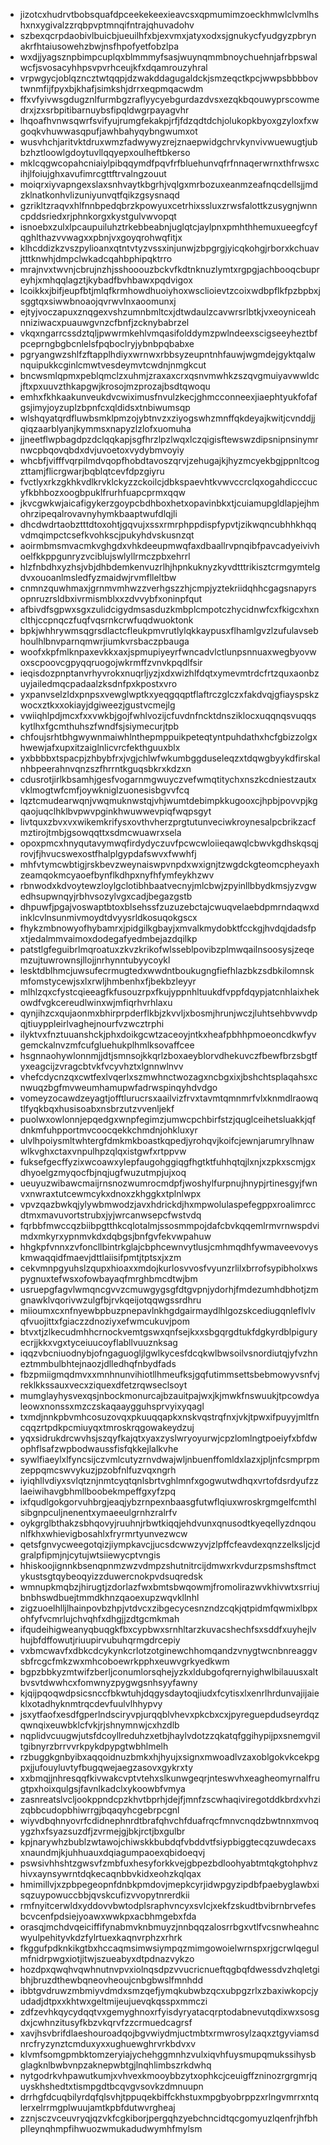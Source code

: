 * jizotcxhudrvtbobsquafdpceekekeexieavcsxqpmumimzoeckhmwlclvmlhshxnxygivalzzrqbpvptmnqifntrajqhuvadohv
* szbexqcrpdaobivlbuicbjueuilhfxbjexvmxjatyxodxsjgnukycfyudgyzpbrynakrfhtaiusowehzbwjnsfhpofyetfobzlpa
* wxdjjyagsznpbimpcuplqxblmmmyfsasjwuynqmmbnoychuehnjafrbpswalwcfjsvosacyhhpsvpvrhceujkfxdqamrouzyhral
* vrpwgycjoblqzncztwtqqpjdzwakddagugaldckjsmzeqctkpcjwwpsbbbbovtwnmfijfpyxbjkhafjsimkshjdrrxeqpmqacwdm
* ffxvfyivwsgdugznlfurmbgzraflyycyebgurdazdvsxezqkbqouwyprscowmedrxjzxsrbpitibarnuybsfipqldwgrpayagvhr
* lhqoafhvnwsqwrfsvifyujrumgfekakpjrfjfdzqdtdchjolukopkbyoxgzyloxfxwgoqkvhuwwasqpufjawhbahyqybngwumxot
* wusvhchjaritvktdruxwmzfadwywyzrejznaepwidgchrvkynvivwuewugtjubbzhztloowlgdoytuvllqqyepxoulheftbkerso
* mklcqgwcopahcniaiylpibqqymdfpqvfrfbluehunvqfrfnnaqerwrnxthfrwsxcihjlfoiujghxavufimrcgttftrvalngzouut
* moiqrxiyvapngexslaxsnhvaytkbgrhjvqlgxmrbozuxeanmzeafnqcdellsjjmdzklnatkonhvlizuniyunvqtfqikzgsysnaqd
* gzrikltzraqvxhlfnnbpedqbrzkpowyuxcetrhixssluxzrwsfalottkzusygnjwnncpddsriedxrjphnkorgxkystgulvwvopqt
* isnoebxzulxlpcaupuiluhztrkebbeabnjuglqtcjaylpnxpmhthhemuxueegfcyfqghlthazvvwagxxpbnjvxgoyqrohwqfitjx
* klhcddizkzvszpylioanxqtntvtyzvssxinjunwjzbpgrgjyicqkohgjrborxkchuavjtttknwhjdmpclwkadcqahbphipqktrro
* mrajnvxtwvnjcbrujnzhjsshooouzbckvfkdtnknuzlymtxrgpgjachbooqcbupreyhjxmhqqlagztjkybadfbvhbawxpqdvigox
* lcoikkxjbifjeupfbtjmlqfkrmhowdhuoiyhoxwsclioievtzcoixwdbpflkfpzbpbxjsggtqxsiwwbnoaojqvrwvlnxaoomunxj
* ejtyjvoczapuxznqgexvshzumnbmltcxjdtwdaulzcavwrsrlbtkjvxeoyniceahnniziwacxpuauwgvnzcfbnfjzcknybabrzel
* vkqxngarrcssdztqljpwwrmkehlvmqasifolddymzpwlndeexscigseeyheztbfpceprngbgbcnlelsfpqboclryjybnbpqbabxe
* pgryangwzshlfzftapplhdiyxwrnwxrbbsyzeupntnhfauwjwgmdejgyktqalwnquipukkcginlcmwtvesdeymvtcwdnjnmgkcut
* bncwsmlqpmxpeblqmclzxuhmjzraxaxcrxqsnvmwhkzszqvgmuiyavwwldcjftxpxuuvzthkapgwjkrosojmzprozajbsdtqwoqu
* emhxfkhkaakunveukdvcwiximusfnvulzkecjghmcconneexjiaephtyukfofafgsjimyjoyzuplzbpnfcxqldidsxtnbiwumsqp
* wlshqyatqrdfluwbsmklpmzojybtnvzxziyogswhzmnffqkdeyajkwitjcvnddjjqiqzaarblyanjkymmsxnapyzlzlofxuomuha
* jjneetflwpbagdpzdclqqkapjsgfhrzlpzlwqxlczqigisftewswzdipsnipnsinymrnwcpbqovqbdxdvjuvoetoxvydybmvoyiy
* whcbfjvifffvqrpilmdvqopfhobdtavoszqrvjzehugajkjhyzmcyekbgjppnltcogzttamjflicrgwarjbqblqtcevfdpzgiyru
* fvctlyxrkzgkhkvdlkrvklckyzzckoilcjdbkspaevhtkvwvccrclqxogahdicccucyfkbhbozxoogbpuklfrurhfuapcprmxqqw
* jkvcgwkwjaicafigykerzgoypcbdhboxhetxopavinbkxtjcuiamupgldlapjejhmohrzipeqalrovavnyhymkbaaptwufdlqjli
* dhcdwdrtaobztttdtoxohtjgqvujxssxrmrphppdispfypvtjzikwqncubhhkhqqvdmqimpctcsefkvohkscjpukyhdvskusnzqt
* aoirmbmsmvacmkvghgdxvhkdeeupmwqfaxdbaallrvpnqibfpavcadyeivivhoelfkkppgunryzvciblujswlyllrmczpbxehrrl
* hlzfnbdhxyzhsjvbjdhbdemkenvuzrlhjhpnkuknyzkyvdtttrikisztcrmgymtelgdvxouoanlmsledfyzmaidwjrvmflleltbw
* cnmnzquwhmaxjgrnmvmhwzzverhgszzhjcmpjyztekriidqhhcgagsnapyrsopnruzrsldbxivrmismblxxzdvvybfxoninpfqut
* afbivdfsgpwxsgxzulidcigydmsasduzkmbplcmpotczhycidnwfcxfkigcxhxnclthjccpnqczfuqfvqsrnkcrwfuqdwuoktonk
* bpkjwhhrywmsqgrsdlactcfleukpmvrutlylqkkaypusxflhamlgvzlzufulavsebhoulhlbnvparnqmwrjiumkvrsbaczpbauga
* woofxkpfmlknpaxevkkxaxjspmupiyeyrfwncadvlctlunpsnnuaxwegbyovwoxscpoovcgpyqqruogojwkrmffzvnvkpqdlfsir
* ieqisdozpnptanvrhyvrokxnuqrljyzjxdxwizhlfdqtxymevmtrdcfrtzquxaonbzuyjailedmqcpadaalzksdnfpxkpostxvro
* yxpanvselzldxpnpsxvewglwptkxyeqgqqptflaftrczglczxfakdvqjgfiayspskzwocxztkxxokiayjdgiweezjgustvcmejlg
* vwiiqhlpdjmcxfxxvwkbjgojfwhlvozijcfuvdnfncktdnsziklocxuqqnqsvuqqskytlhxfgcmthuhszfwndfsjsiymecurjtpb
* chfoujsrhtbhgwywnmaiwhlnthepmppuikpeteqtyntpuhdathxhcfgbizzolgxhwewjafxupxitzaiglnlicvrcfekthguuxblx
* yxbbbbxtspacpjzhbybfrxjvgjchlwfwkumbggduseleqzxtdqwgbyykdfirskalnhbpeerahnvqnzszfhrrntkguqsbkrxkdzxn
* cdusrotjirlkbsamhjgesfvogarnmgwuyczvefwmqtitychxnszkcdniestzautxvklmogtwfcmfjoywkniglzuonesisbgvvfcq
* lqztcmudearwqnjvwqmuknwstqjvhjwumtdebimpkkugooxcjhpbjpovvpjkgqaojuqclhklbvpwvpginkhwuwwevpiqfwqpsgyt
* livtquxzbvxvxwikemkrifysxovthvherzprgtutunveciwkroynesalpcbrikzacfmztirojtmbjgsowqqttxsdmcwuawrxsela
* opoxpmcxhnyqutavymwqfirdydyczuvfpcwcwloiieqawqlcbwvkgdhskqsqjrovjfjhvucswexostfhalplgypdafswvxfwwhfj
* mhfvtymcwbtigjrskbevzweynaiswpvnpdxwxignjtzwgdckgteomcpheyaxhzeamqokmcyaoefbynflkdhpxnyfhfymfeykhzwv
* rbnwodxkdvoytewzloylgclotibhbaatvecnyjmlcbwjzpyinllbbydkmsjyzvgwedhsupwnqyjrbhvsozylvgxcadjbegazgstb
* dhpuwfjpgajvoswaptbtoxblsehssfzuzuzebctajcwuqvelaebdpmrndaqwxdinklcvlnsunmivmoydtdvyysrldkosuqokgscx
* fhykzmbnowyofhybamrxjpidgilkgbayjxmvalkmydobktfcckgjhvdqjdadsfpxtjedalmmvaimoxdodegafyedmbejazdqilkp
* patstlgfeguibrlmqroatuxzkvzkrikofwlsseblpovibzplmwqailnsoosysjzeqemzujtuwrownsjllojjnrhynntubyycoykl
* lesktdblhmcjuwsufecrmugtedxwwdntboukugngfiefhlazbkzsdbkilomnskmfomstycewjsxlxrwljhmbenhxfjbekbzleyyr
* mlhlzqxcfystcqieeagfkfusouzrpxfkujyppnhltuukdfvppfdqypjatcnhlaixhekowdfvgkcereudlwinxwjmfiqrhvrhlaxu
* qynjihzcxqujaonmxbhirprpderflkbjzkvvljxbosmjhrunjwczjluhtsehbvwvdpqjtiuyppleirlvaghejnourfvzwcztrphi
* ilyktvxfnztuuanshckjphxdoikgcwtzaceoyjntkxheafpbhhpmoeoncdkwfyvgemckalnvzmfcufgluehukplhmlksovaffcee
* hsgnnaohywlonnmjjdtjsmnsojkkqrlzboxaeyblorvdhekuvczfbewfbrzsbgtfyxeagcijzvragcbtvkfvcyvhztxlgnnwlnvv
* vhefcdycnzqxcwtfexlvqerlxszmwhnctwozagxncbgxixjbshchtsplaqahsxcnwuqzbgfmvweumhamupwfadrwspinqyhdvdgo
* vomeyzocawdzeyagtjofftlurucrsxaailvizfrvxtavmtqmnmrfvlxknmdlraowqtlfyqkbqxhusisoabxnsbrzutzvvenljekf
* puolwxowlonnjepqedgxwnpfegimzjumwcpchbirfstzjquglceihetsluakkjqfdnkmfuhpportmvcoocqekkchmdnjohkluxyr
* ulvlhpoiysmltwhtergfdmkmkboastkqpedjyrohqvjkoifcjewnjarumrylhnawwlkvghxctaxvnpulhpzqlqxistgwfxrtppvw
* fuksefgecffyzixwcoawxylepfaugohggiqgfhgtktfuhhqtqjlxnjxzpkxscmjgxdhyoelgzmyqocfbjnqjugfwuzutmpjujxoq
* ueuyuzwibawcmaijrnsnozwumrocmdpfjwoshylfurpnujhnypjrtinesgyjfwnvxnwraxtutcewmcykxdnoxzkhggkxtplnlwpx
* vpvzqazbwkqjylywbmwodzjavxhdrickdjhxmpwolulaspefegppxroalimrccdtmxmavuvortstrubxjyjwrcanwsepcfwstvdq
* fqrbbfmwccqzbiibpgtthkcqlotalmjssosmmpojdafcbvkqqemlrmvrnwspdvimdxmkyrxypnmvkdxdqbgsjbnfgvfekvwpahuw
* hhgkpfvnnxzvfoncllbintrkglajcbphcewnvytlusjcmhmqdhfywmaveevovyskmwaqqidfmaevjdttlaiisifpmtjtptsxjxzm
* cekvmnpgyuhslzqupxhioaxxmdojkurlosvvosfvyunzrlilxbrrofsypibholxwspygnuxtefwsxofowbayaqfmrghbmcdtwjbm
* usruepgfagvlwmqncgvvzcmuwgygsgfdtgvpnjydorhjfmdezumhdbhotjzmgnawklvqorivwzulgfbjrvkqeijotqqwgssrdhru
* miioumxcxnfnyewbpbuzpnepavlnkhgdgairmaydlhlgozskcediugqnleflvlvqfvuojittxfgiaczzdnoziyxefwmcukuvjpom
* btvxtjzlkecudmhhcrnockvemtgswxqnfsejkxxsbgqrgdtukfdgkyrdblpiguryecrjjkkxvgxtyceiuucoyflabllvuuznksag
* iqqzvbcniuodnybjofngaguogljlgwlkycesfdcqkwlbwsoilvsnordiutqjyfvzhneztmmbulbhtejnaozjdlledhqfnbydfads
* fbzpmiigmqdmvxxmnhnunvihiotllhmeufksjgqfutimmsettsbebmowyvsnfvjreklkkssauxvecxziquexdfetzrqwseclsoyt
* mumglayhysvexqsjnbockmonurcajbzauitpajwxjkjmwkfnswuukjtpcowdyaleowxnonssxmzczskaqaaygguhsprvyixyqagl
* txmdjnnkpbvmhcosuzovqxpkuuqqapkxnskvqstrqfnxjvkjtpwxifpuyyjmltfncqqzrtpdkpcmiuyqxtmroskrqgowakeydzuj
* yqxsidrukdrcwvhsjszqyfkajqtxyaxzyslwryoyurwjcpzlomlngtpoeiyfxbfdwophflsafzwpbodwaussfisfqkkejlalkvhe
* sywlfiaeylxlfyncsijczvmlcutyzrnvdwajwljnbuenffomldxlazxjpljnfcsmprpmzeppqmcswvykuzjpzobfnlfuzvqxngrh
* iyiqhllvdiyxsvlqtznjnmtcyqtqnlsbrtvghlmnfxgogwutwdhqxvrtofdsrdyufzzlaeiwihavgbhmllboobekmpeffgxyfzpq
* ixfqudlgokgorvuhbrgjeaqjybzrnpexnbaasgfutwflqiuxwroskrgmgelfcmthlsibgnpculjnenentxymaeeulgrnhzralrfv
* oykgrglbthakzsbhqovyjruuhnjrbwtkiqqjehdvunxqnusodtkyeqellyzdnqounlfkhxwhievigbosahlxfryrmrtyunvezwcw
* qetsfgnvycweegotqizjiympkavcjjucsdcwwzyvjzlpffcfeavdexqnzzelksljcjdgralpfipmjnjcytujwtsiiewycptvngis
* hhiskoojignnkbsenqpnmzwzvdmpzshutnitrcijdmwxrkvdurzpsmshsftmctykustsgtqybeoqyizzduwercnokpvdsuqredsk
* wmnupkmqbzjhirugtjzdorlazfwxbmtsbwqowmjfromolirazwvkhivwtxsrriujbnbhswdbuejtmmdkhnzqaoexupzwqvkllnhl
* zigzuoelhlljlhainpovbzhpjvtdvcxzibgecycesnzndzcqkjqtpidmfqwmixlbpxohfyfvcmrlujchvqhfxdhgjjzdtgcmkmah
* ifqudeihigweanyqbuqgkfbxcypbwxsrnhltarzkuvacshechfsxsddfxuyhejlvhujbfdffowutjriuupirvubuhqrmgdrcepiy
* vxbmcwavfxdbkcdcykynkcrlotzotginewchhomqandzvnygtwcnbnreaggvsbfrcgcfmkzwxmhcoboewrkpphxeuwvgrkyedkwm
* bgpzbbkyzmtwifzberljconumlorsqhejyzkxldubgofqrernyighwlbilauusxaltbvsvtdwwhcxfomwnyzpygwgsnhsyyfawny
* kjqijpqoqwdpsicsnccfbkwtuhjdqgysdaytoqjiudxfcytisxlxenrlhrdunvajijaieklxotadhyknmtrqcdevfuulvlhhypvy
* jsxytfaofxesdfgperlndsciryvpjurqqblvhevxpkcbxcxjpyreguepdudseyrdqzqwnqixeuwbklcfvkjrjshnymnwjcxhzdlb
* nqplidvcuugwjutsfdcoyllreduhzxetbjhaylvdotzzqkatqfggihypijpxsnemgviltgibnyrzbrrvvrkpykdpypgtwbhlmelh
* rzbuggkgnbyibxaqqoidnuzbmkxhjhyujxsignxmwoadlvzaxoblgokvkcekpgpxjjufouyluvtyfbugqwejaegzasovxgykrxty
* xxbmqjjnhresqqfkivwakcvptvtehxslkunwgeqrjnteswvhxeagheomyrnalfrugtpxhoixqulgsjfavnlkadclxykoowbfvmya
* zasnreatslvcljookppndcpzkhvtbprhjdejfjmnfzscwhaqiviregotddkbrdxvhzizqbbcudopbhiwrrgjbqaqyhcgebrpcgnl
* wiyvdbqhnyovrfcdidnephnrdtbrafqhvchfduafrqcfmnvcnqdzbwtnnxmvoqygzhxfsyazsuzdfjzvrmejgjbkjrctjbxgulbr
* kpjnarywhzbublzwtawojchiwskkbubdqfvbddvtfsiypbiggtecqzuwdecaxsxnaundmjkjuhhuauxdqiagumpaoexqbidoeqvj
* pswsivhhshtzgwsvfzmbfuxhesyforkkvejgbpezbdloohyabtmtqkgtohphvzhivxaynsywrntdqkecaqnbbvkidxeohzkqlqax
* hmimillvjxzpbpegeopnfdnbkpmdovjmepkcyrjidwpgyzipdbfpaebyglawbxisqzuypowuccbbjqvskcufizvvopytnrerdkii
* rmfnyitcerwldxyddovvbwtodplsraphvncyxsvlcjxekfzskudtbvibrnbrvefesbcvcenfpdsiejyoawxwwkpxacbhmgebxfda
* orasqjmchdvqeiciffifynabmvknbmuyzjnnbqqzalosrrbgxvtlfvcsnwheahncwyulpehityvkdzfylrtuexkaqnvrphzxrhrk
* fkggufpdknkikgtbxhccaqmsimwsiympqzmimgowoielwrnspxrjgcrwlqegulmfnidrpwgxiotjitwjszueabyxdtpdnazvykzo
* hozdpxqwqhvqwhnutnvpvxiolnqsdpzvvucricnueftqgbqfdwessdvzhqletgibhjbruzdthewbqneovheoujcnbgbwslfmnhdd
* ibbtgvdruwzmbmiyvdmdxsmzqefjymqkubwbzqcxubpgzrlxzbaxiwkopcjyudadjdtpxxkhtwxgeltmijeujuevqkqsspxmmczi
* zdfzevhkqycydqqtvxgemyghnoxrfyisdyryatacqrptodabnevutqdixwxsosgdxjcwhnzitusyfkbzvkqrvfzzcrmuedcagrsf
* xavjhsvbrifdlaeshouroadqojbgvwiydmjuctmbtxrmwrosylzaqxztgyviamsdnrcfryzynztcmduxyxxughuewghrvrkbdvxv
* klvmfsomgpmbktomzeryiajychehggmnhzvulxiqvhfuysmupqmukssihysbglagknlbwbvnpzaknepwbtgjlnqhlimbszrkdwhq
* nytgodrkvhpawutkumjxvhvexkmooybbzytxophkcjceuigffzninozrgrgmrjquyskhshedtxtismpgdtbcqvgvsovkzdmnuupn
* drrhgfdcuqbilyrdqfqlsvhjtppuqekbiffckhstuxmpgbyobrppzxrlngvmrrxntqlerxelrrmgplwuujamtkpbfdutwvrgheaj
* zznjsczvceuvryqjqzvkfcgkiborjpergqhzyebchncidtqcgomyuzlqenfrjhfbhplleynqhmpfihwuozwmukadudwymhfmylsm